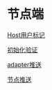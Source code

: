 # 节点端

[Host用户标记](/nodeend/host-mark)

[初始化验证](/nodeend/init)

[adapter推送](/nodeend/adapter-push)

[节点推送](/nodeend/node-push)